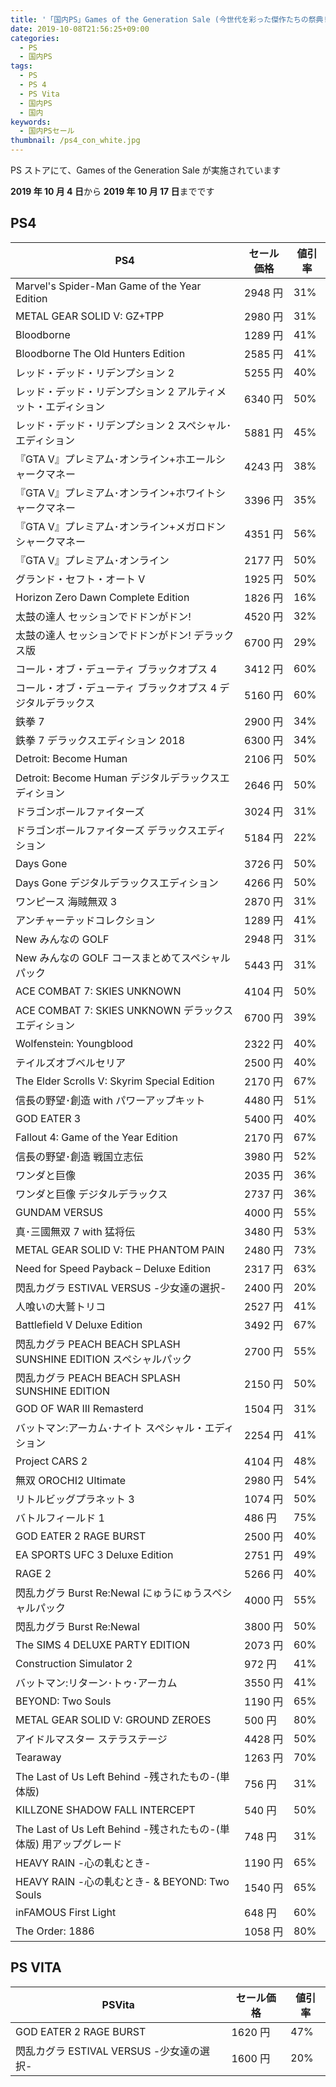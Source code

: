 ```yaml
---
title: '「国内PS」Games of the Generation Sale (今世代を彩った傑作たちの祭典!) 2019年10月4日より'
date: 2019-10-08T21:56:25+09:00
categories:
  - PS
  - 国内PS
tags:
  - PS
  - PS 4
  - PS Vita
  - 国内PS
  - 国内
keywords:
  - 国内PSセール
thumbnail: /ps4_con_white.jpg
---
```


PS ストアにて、Games of the Generation Sale が実施されています

<!--more-->

**2019 年 10 月 4 日**から **2019 年 10 月 17 日**までです

## PS4

| PS4                                                                | セール価格 | 値引率 |
| ------------------------------------------------------------------ | ---------- | ------ |
| Marvel's Spider-Man Game of the Year Edition                       | 2948 円    | 31%    |
| METAL GEAR SOLID V: GZ+TPP                                         | 2980 円    | 31%    |
| Bloodborne                                                         | 1289 円    | 41%    |
| Bloodborne The Old Hunters Edition                                 | 2585 円    | 41%    |
| レッド・デッド・リデンプション 2                                   | 5255 円    | 40%    |
| レッド・デッド・リデンプション 2 アルティメット・エディション      | 6340 円    | 50%    |
| レッド・デッド・リデンプション 2 スペシャル･エディション           | 5881 円    | 45%    |
| 『GTA V』プレミアム･オンライン+ホエールシャークマネー              | 4243 円    | 38%    |
| 『GTA V』プレミアム･オンライン+ホワイトシャークマネー              | 3396 円    | 35%    |
| 『GTA V』プレミアム･オンライン+メガロドンシャークマネー            | 4351 円    | 56%    |
| 『GTA V』プレミアム･オンライン                                     | 2177 円    | 50%    |
| グランド・セフト・オート V                                         | 1925 円    | 50%    |
| Horizon Zero Dawn Complete Edition                                 | 1826 円    | 16%    |
| 太鼓の達人 セッションでドドンがドン!                               | 4520 円    | 32%    |
| 太鼓の達人 セッションでドドンがドン! デラックス版                  | 6700 円    | 29%    |
| コール・オブ・デューティ ブラックオプス 4                          | 3412 円    | 60%    |
| コール・オブ・デューティ ブラックオプス 4 デジタルデラックス       | 5160 円    | 60%    |
| 鉄拳 7                                                             | 2900 円    | 34%    |
| 鉄拳 7 デラックスエディション 2018                                 | 6300 円    | 34%    |
| Detroit: Become Human                                              | 2106 円    | 50%    |
| Detroit: Become Human デジタルデラックスエディション               | 2646 円    | 50%    |
| ドラゴンボールファイターズ                                         | 3024 円    | 31%    |
| ドラゴンボールファイターズ デラックスエディション                  | 5184 円    | 22%    |
| Days Gone                                                          | 3726 円    | 50%    |
| Days Gone デジタルデラックスエディション                           | 4266 円    | 50%    |
| ワンピース 海賊無双 3                                              | 2870 円    | 31%    |
| アンチャーテッドコレクション                                       | 1289 円    | 41%    |
| New みんなの GOLF                                                  | 2948 円    | 31%    |
| New みんなの GOLF コースまとめてスペシャルパック                   | 5443 円    | 31%    |
| ACE COMBAT 7: SKIES UNKNOWN                                        | 4104 円    | 50%    |
| ACE COMBAT 7: SKIES UNKNOWN デラックスエディション                 | 6700 円    | 39%    |
| Wolfenstein: Youngblood                                            | 2322 円    | 40%    |
| テイルズオブベルセリア                                             | 2500 円    | 40%    |
| The Elder Scrolls V: Skyrim Special Edition                        | 2170 円    | 67%    |
| 信長の野望･創造 with パワーアップキット                            | 4480 円    | 51%    |
| GOD EATER 3                                                        | 5400 円    | 40%    |
| Fallout 4: Game of the Year Edition                                | 2170 円    | 67%    |
| 信長の野望･創造 戦国立志伝                                         | 3980 円    | 52%    |
| ワンダと巨像                                                       | 2035 円    | 36%    |
| ワンダと巨像 デジタルデラックス                                    | 2737 円    | 36%    |
| GUNDAM VERSUS                                                      | 4000 円    | 55%    |
| 真･三國無双 7 with 猛将伝                                          | 3480 円    | 53%    |
| METAL GEAR SOLID V: THE PHANTOM PAIN                               | 2480 円    | 73%    |
| Need for Speed Payback – Deluxe Edition                            | 2317 円    | 63%    |
| 閃乱カグラ ESTIVAL VERSUS -少女達の選択-                           | 2400 円    | 20%    |
| 人喰いの大鷲トリコ                                                 | 2527 円    | 41%    |
| Battlefield V Deluxe Edition                                       | 3492 円    | 67%    |
| 閃乱カグラ PEACH BEACH SPLASH SUNSHINE EDITION スペシャルパック    | 2700 円    | 55%    |
| 閃乱カグラ PEACH BEACH SPLASH SUNSHINE EDITION                     | 2150 円    | 50%    |
| GOD OF WAR III Remasterd                                           | 1504 円    | 31%    |
| バットマン:アーカム･ナイト スペシャル・エディション                | 2254 円    | 41%    |
| Project CARS 2                                                     | 4104 円    | 48%    |
| 無双 OROCHI2 Ultimate                                              | 2980 円    | 54%    |
| リトルビッグプラネット 3                                           | 1074 円    | 50%    |
| バトルフィールド 1                                                 | 486 円     | 75%    |
| GOD EATER 2 RAGE BURST                                             | 2500 円    | 40%    |
| EA SPORTS UFC 3 Deluxe Edition                                     | 2751 円    | 49%    |
| RAGE 2                                                             | 5266 円    | 40%    |
| 閃乱カグラ Burst Re:Newal にゅうにゅうスペシャルパック             | 4000 円    | 55%    |
| 閃乱カグラ Burst Re:Newal                                          | 3800 円    | 50%    |
| The SIMS 4 DELUXE PARTY EDITION                                    | 2073 円    | 60%    |
| Construction Simulator 2                                           | 972 円     | 41%    |
| バットマン:リターン･トゥ･アーカム                                  | 3550 円    | 41%    |
| BEYOND: Two Souls                                                  | 1190 円    | 65%    |
| METAL GEAR SOLID V: GROUND ZEROES                                  | 500 円     | 80%    |
| アイドルマスター ステラステージ                                    | 4428 円    | 50%    |
| Tearaway                                                           | 1263 円    | 70%    |
| The Last of Us Left Behind -残されたもの-(単体版)                  | 756 円     | 31%    |
| KILLZONE SHADOW FALL INTERCEPT                                     | 540 円     | 50%    |
| The Last of Us Left Behind -残されたもの-(単体版) 用アップグレード | 748 円     | 31%    |
| HEAVY RAIN -心の軋むとき-                                          | 1190 円    | 65%    |
| HEAVY RAIN -心の軋むとき- & BEYOND: Two Souls                      | 1540 円    | 65%    |
| inFAMOUS First Light                                               | 648 円     | 60%    |
| The Order: 1886                                                    | 1058 円    | 80%    |

## PS VITA

| PSVita                                   | セール価格 | 値引率 |
| ---------------------------------------- | ---------- | ------ |
| GOD EATER 2 RAGE BURST                   | 1620 円    | 47%    |
| 閃乱カグラ ESTIVAL VERSUS -少女達の選択- | 1600 円    | 20%    |
